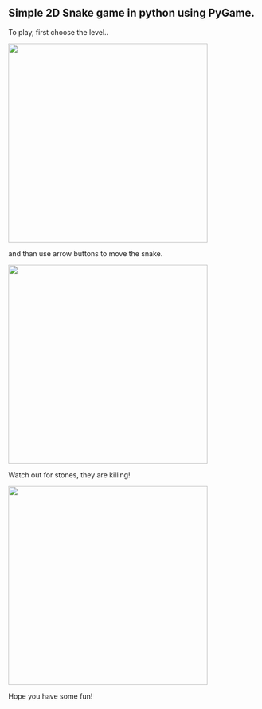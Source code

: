 ## Simple 2D Snake game in python using PyGame.


To play, first choose the level..



<img src="https://user-images.githubusercontent.com/25400249/50561198-ade6e300-0d08-11e9-80cd-536c31588fcd.PNG" width="400" />



and than use arrow buttons to move the snake.



<img src="https://user-images.githubusercontent.com/25400249/50561196-ade6e300-0d08-11e9-8c21-752c2b5cf6e5.PNG" width="400" />



Watch out for stones, they are killing! 



<img src="https://user-images.githubusercontent.com/25400249/50561197-ade6e300-0d08-11e9-99f1-a85aadfc9503.PNG" width="400" />



Hope you have some fun!